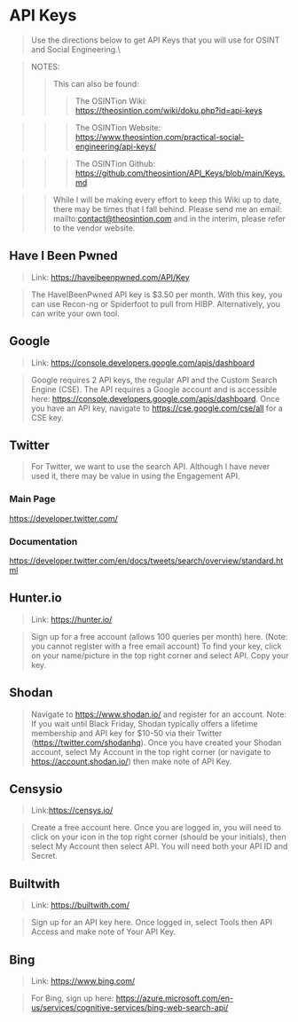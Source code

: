 # API Keys
>Use the directions below to get API Keys that you will use for OSINT and Social Engineering.\\

>NOTES:
>>This can also be found:
>>>The OSINTion Wiki: https://theosintion.com/wiki/doku.php?id=api-keys

>>>The OSINTion Website: https://www.theosintion.com/practical-social-engineering/api-keys/

>>>The OSINTion Github: https://github.com/theosintion/API_Keys/blob/main/Keys.md

>>While I will be making every effort to keep this Wiki up to date, there may be times that I fall behind. Please send me an email: mailto:contact@theosintion.com and in the interim, please refer to the vendor website.

## Have I Been Pwned
>Link: https://haveibeenpwned.com/API/Key

>The HaveIBeenPwned API key is $3.50 per month. With this key, you can use Recon-ng or Spiderfoot to pull from HIBP. Alternatively, you can write your own tool.

## Google
>Link: https://console.developers.google.com/apis/dashboard

>Google requires 2 API keys, the regular API and the Custom Search Engine (CSE). The API requires a Google account and is accessible here: https://console.developers.google.com/apis/dashboard. Once you have an API key, navigate to https://cse.google.com/cse/all for a CSE key.

## Twitter
>For Twitter, we want to use the search API. Although I have never used it, there may be value in using the Engagement API.

### Main Page
https://developer.twitter.com/

### Documentation
https://developer.twitter.com/en/docs/tweets/search/overview/standard.html

## Hunter.io
>Link: https://hunter.io/

>Sign up for a free account (allows 100 queries per month) here.
>(Note: you cannot register with a free email account)
>To find your key, click on your name/picture in the top right corner and select API. Copy your key.

## Shodan
>Navigate to https://www.shodan.io/ and register for an account. Note: If you wait until Black Friday, Shodan typically offers a lifetime membership and API key for $10-50 via their Twitter (https://twitter.com/shodanhq).
>Once you have created your Shodan account, select My Account in the top right corner (or navigate to https://account.shodan.io/) then make note of API Key.

## Censysio
>Link:https://censys.io/

>Create a free account here. Once you are logged in, you will need to click on your icon in the top right corner (should be your initials), then select My Account then select API. You will need both your API ID and Secret.

## Builtwith
>Link: https://builtwith.com/

>Sign up for an API key here.
>Once logged in, select Tools then API Access and make note of Your API Key.

## Bing
>Link: https://www.bing.com/

>For Bing, sign up here: https://azure.microsoft.com/en-us/services/cognitive-services/bing-web-search-api/
